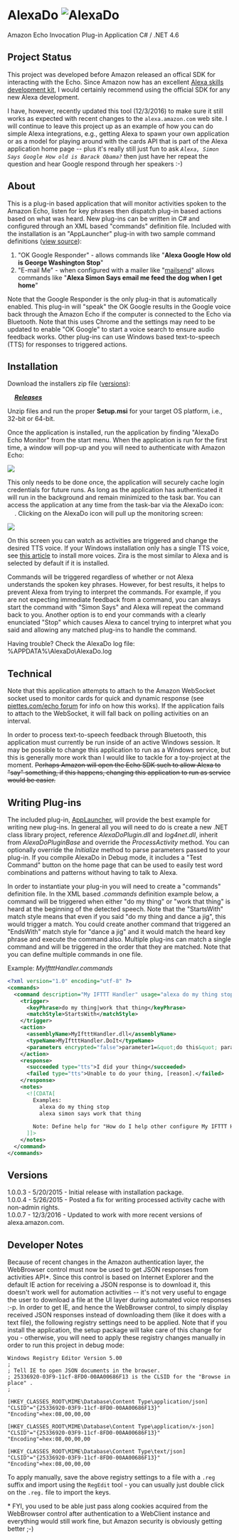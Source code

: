 # AlexaDo ![AlexaDo](https://raw.github.com/ritchiecarroll/AlexaDo/master/images/logo.png)
Amazon Echo Invocation Plug-in Application
C# / .NET 4.6

## Project Status

This project was developed before Amazon released an offical SDK for interacting with the Echo. Since Amazon now has an excellent [Alexa skills development kit](https://developer.amazon.com/alexa-skills-kit), I would certainly recommend using the official SDK for any new Alexa development.

I have, however, recently updated this tool (12/3/2016) to make sure it still works as expected with recent changes to the `alexa.amazon.com` web site. I will continue to leave this project up as an example of how you can do simple Alexa integrations, e.g., getting Alexa to spawn your own application or as a model for playing around with the cards API that is part of the Alexa application home page -- plus it's really still just fun to ask _`Alexa, Simon Says Google How old is Barack Obama?`_ then just have her repeat the question and hear Google respond through her speakers :-)

## About

This is a plug-in based application that will monitor activities spoken to the Amazon Echo, listen for key phrases then dispatch plug-in based actions based on what was heard. New plug-ins can be written in C# and configured through an XML based "commands" definition file. Included with the installation is an "AppLauncher" plug-in with two sample command definitions ([view source](https://github.com/ritchiecarroll/AlexaDo/blob/master/src/Plugins/AppLauncher/AppLauncher.commands)):

1. "OK Google Responder" - allows commands like "__Alexa Google How old is George Washington Stop__"
2. "E-mail Me" - when configured with a mailer like "[mailsend](http://github.com/muquit/mailsend)" allows commands like "__Alexa Simon Says email me feed the dog when I get home__"

Note that the Google Responder is the only plug-in that is automatically enabled. This plug-in will "speak" the OK Google results in the Google voice back through the Amazon Echo if the computer is connected to the Echo via Bluetooth. Note that this uses Chrome and the settings may need to be updated to enable "OK Google" to start a voice search to ensure audio feedback works.  Other plug-ins can use Windows based text-to-speech (TTS) for responses to triggered actions.

## Installation

Download the installers zip file (<a href="#versions">versions</a>):

&nbsp;&nbsp;&nbsp; **_[Releases](https://github.com/ritchiecarroll/AlexaDo/releases)_**

Unzip files and run the proper __Setup.msi__ for your target OS platform, i.e., 32-bit or 64-bit.

Once the application is installed, run the application by finding "AlexaDo Echo Monitor" from the start menu. When the application is run for the first time, a window will pop-up and you will need to authenticate with Amazon Echo:

<img src="https://raw.github.com/ritchiecarroll/AlexaDo/master/images/login.png" >

This only needs to be done once, the application will securely cache login credentials for future runs. As long as the application has authenticated it will run in the background and remain minimized to the task bar. You can access the application at any time from the task-bar via the AlexaDo icon: <img src="https://raw.github.com/ritchiecarroll/AlexaDo/master/images/logo.png" height="16" width="16" >. Clicking on the AlexaDo icon will pull up the monitoring screen:

<img src="https://raw.github.com/ritchiecarroll/AlexaDo/master/images/monitor.png" >

On this screen you can watch as activities are triggered and change the desired TTS voice. If your Windows installation only has a single TTS voice, see [this article](https://forums.robertsspaceindustries.com/discussion/147385/voice-attack-getting-free-alternate-tts-voices-working-with-win7-8-64bit) to install more voices. Zira is the most similar to Alexa and is selected by default if it is installed.

Commands will be triggered regardless of whether or not Alexa understands the spoken key phrases. However, for best results, it helps to prevent Alexa from trying to interpret the commands. For example, if you are not expecting immediate feedback from a command, you can always start the command with "Simon Says" and Alexa will repeat the command back to you. Another option is to end your commands with a clearly enunciated "Stop" which causes Alexa to cancel trying to interpret what you said and allowing any matched plug-ins to handle the command.

Having trouble? Check the AlexaDo log file: %APPDATA%\AlexaDo\AlexaDo.log

## Technical

Note that this application attempts to attach to the Amazon WebSocket socket used to monitor cards for quick and dynamic response (see [piettes.com/echo forum](http://www.piettes.com/echo/viewtopic.php?f=3&t=10) for info on how this works). If the application fails to attach to the WebSocket, it will fall back on polling activities on an interval.

In order to process text-to-speech feedback through Bluetooth, this application must currently be run inside of an active Windows session. It may be possible to change this application to run as a Windows service, but this is generally more work than I would like to tackle for a toy-project at the moment. ~~Perhaps Amazon will open the Echo SDK such to allow Alexa to "say" something, if this happens, changing this application to run as service would be easier.~~ 

## Writing Plug-ins

The included plug-in, [AppLauncher](https://github.com/ritchiecarroll/AlexaDo/blob/master/src/Plugins/AppLauncher/Execute.cs), will provide the best example for writing new plug-ins. In general all you will need to do is create a new .NET class library project, reference _AlexaDoPlugin.dll_ and _log4net.dll_, inherit from _AlexaDoPluginBase_ and override the _ProcessActivity_ method. You can optionally override the _Initialize_ method to parse parameters passed to your plug-in. If you compile AlexaDo in Debug mode, it includes a "Test Command" button on the home page that can be used to easily test word combinations and patterns without having to talk to Alexa.

In order to instantiate your plug-in you will need to create a "commands" definition file. In the XML based _.commands_ definition example below, a command will be triggered when either "do my thing" or "work that thing" is heard at the beginning of the detected speech. Note that the "StartsWith" match style means that even if you said "do my thing and dance a jig", this would trigger a match. You could create another command that triggered an "EndsWith" match style for "dance a jig" and it would match the heard key phrase and execute the command also. Multiple plug-ins can match a single command and will be triggered in the order that they are matched. Note that you can define multiple commands in one file.

Example: _MyIftttHandler.commands_
```xml
<?xml version="1.0" encoding="utf-8" ?>
<commands>
  <command description="My IFTTT Handler" usage="alexa do my thing stop" enabled="true">
    <trigger>
      <keyPhrase>do my thing|work that thing</keyPhrase>
      <matchStyle>StartsWith</matchStyle>
    </trigger>
    <action>
      <assemblyName>MyIftttHandler.dll</assemblyName>
      <typeName>MyIftttHandler.DoIt</typeName>
      <parameters encrypted="false">parameter1=&quot;do this&quot; parameter2=&quot;set that&quot;</parameters>
    </action>
    <response>
      <succeeded type="tts">I did your thing</succeeded>
      <failed type="tts">Unable to do your thing, [reason].</failed>
    </response>
    <notes>
      <![CDATA[
        Examples:
          alexa do my thing stop
          alexa simon says work that thing
          
        Note: Define help for "How do I help other configure My IFTTT Handler to do your own thing?"
      ]]>
    </notes>
  </command>
</commands>
```
<a name="versions" id="versions"></a>
## Versions
1.0.0.3 - 5/20/2015 - Initial release with installation package.<br>
1.0.0.4 - 5/26/2015 - Posted a fix for writing processed activity cache with non-admin rights.<br>
1.0.0.7 - 12/3/2016 - Updated to work with more recent versions of alexa.amazon.com.

## Developer Notes

Because of recent changes in the Amazon authentication layer, the WebBrowser control must now be used to get JSON responses from activities API\*. Since this control is based on Internet Explorer and the default IE action for receiving a JSON response is to download it, this doesn't work well for automation activities -- it's not very useful to engage the user to download a file at the UI layer during automated voice responses :-p. In order to get IE, and hence the WebBrowser control, to simply display received JSON responses instead of downloading them (like it does with a text file), the following registry settings need to be applied. Note that if you install the application, the setup package will take care of this change for you - otherwise, you will need to apply these registry changes manually in order to run this project in debug mode:
```
Windows Registry Editor Version 5.00
;
; Tell IE to open JSON documents in the browser.  
; 25336920-03F9-11cf-8FD0-00AA00686F13 is the CLSID for the "Browse in place" .
;  

[HKEY_CLASSES_ROOT\MIME\Database\Content Type\application/json]
"CLSID"="{25336920-03F9-11cf-8FD0-00AA00686F13}"
"Encoding"=hex:08,00,00,00

[HKEY_CLASSES_ROOT\MIME\Database\Content Type\application/x-json]
"CLSID"="{25336920-03F9-11cf-8FD0-00AA00686F13}"
"Encoding"=hex:08,00,00,00

[HKEY_CLASSES_ROOT\MIME\Database\Content Type\text/json]
"CLSID"="{25336920-03F9-11cf-8FD0-00AA00686F13}"
"Encoding"=hex:08,00,00,00
```
To apply manually, save the above registry settings to a file with a `.reg` suffix and import using the `RegEdit` tool - you can usually just double click on the `.reg.` file to import the keys.

\* FYI, you used to be able just pass along cookies acquired from the WebBrowser control after authentication to a WebClient instance and everything would still work fine, but Amazon security is obviously getting better ;-)
